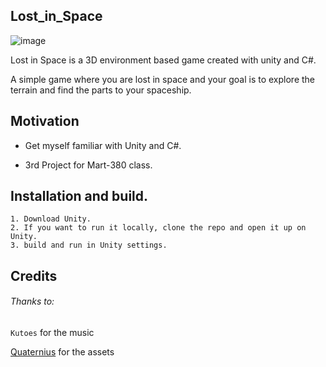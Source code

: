 ## Lost_in_Space

![image](https://user-images.githubusercontent.com/39196799/222327688-01ef6d4b-c6ca-43d7-8483-4c45636a2279.png)


Lost in Space is a 3D environment based game created with unity and C#.

A simple game where you are lost in space and your goal is to explore the terrain and find the parts to your spaceship.

## Motivation

- Get myself familiar with Unity and C#.

- 3rd Project for Mart-380 class.

## Installation and build.
```
1. Download Unity.
2. If you want to run it locally, clone the repo and open it up on Unity.
3. build and run in Unity settings.
```

## Credits

###### Thanks to: 
`Kutoes` for the music

[Quaternius](http://quaternius.com/portfolio.html) for the assets





